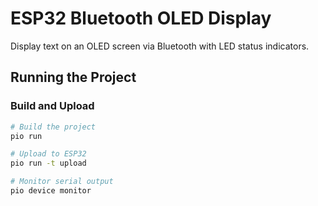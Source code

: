 # ESP32 Bluetooth OLED Display

Display text on an OLED screen via Bluetooth with LED status indicators.

## Running the Project

### Build and Upload

```bash
# Build the project
pio run

# Upload to ESP32
pio run -t upload

# Monitor serial output
pio device monitor
```